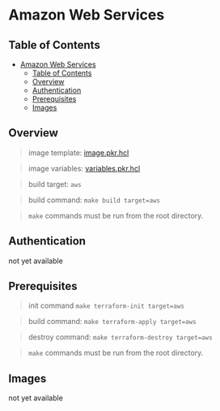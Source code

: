# Amazon Web Services

## Table of Contents

- [Amazon Web Services](#amazon-web-services)
  - [Table of Contents](#table-of-contents)
  - [Overview](#overview)
  - [Authentication](#authentication)
  - [Prerequisites](#prerequisites)
  - [Images](#images)

## Overview

> image template: [image.pkr.hcl](image.pkr.hcl)

> image variables: [variables.pkr.hcl](variables.pkr.hcl)

> build target: `aws`

> build command: `make build target=aws`

> `make` commands must be run from the root directory.

## Authentication

not yet available

## Prerequisites

> init command `make terraform-init target=aws`

> build command: `make terraform-apply target=aws`

> destroy command: `make terraform-destroy target=aws`

> `make` commands must be run from the root directory.

## Images

not yet available
